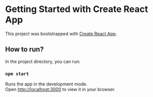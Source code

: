 # Getting Started with Create React App

This project was bootstrapped with [Create React App](https://github.com/facebook/create-react-app).

## How to run?

In the project directory, you can run:

### `npm start`

Runs the app in the development mode.\
Open [http://localhost:3000](http://localhost:3000) to view it in your browser.
